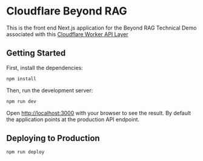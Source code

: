 # Cloudflare Beyond RAG

This is the front end Next.js application for the Beyond RAG Technical Demo associated with this [Cloudflare Worker API Layer](https://github.com/thomas-desmond/beyond-rag-api)

## Getting Started

First, install the dependencies:

```bash
npm install
```

Then, run the development server:

```bash
npm run dev
```

Open [http://localhost:3000](http://localhost:3000) with your browser to see the result. By default the application points at the production API endpoint.

## Deploying to Production

```bash
npm run deploy
```